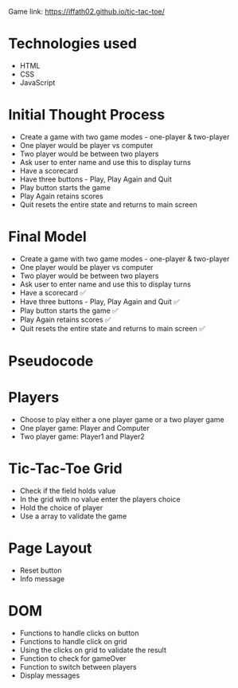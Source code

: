 Game link: https://iffath02.github.io/tic-tac-toe/

# Technologies used
- HTML
- CSS
- JavaScript

# Initial Thought Process
- Create a game with two game modes - one-player & two-player
- One player would be player vs computer
- Two player would be between two players
- Ask user to enter name and use this to display turns
- Have a scorecard
- Have three buttons - Play, Play Again and Quit
- Play button starts the game
- Play Again retains scores
- Quit resets the entire state and returns to main screen

# Final Model
- Create a game with two game modes - one-player & two-player 
- One player would be player vs computer
- Two player would be between two players
- Ask user to enter name and use this to display turns 
- Have a scorecard :white_check_mark:
- Have three buttons - Play, Play Again and Quit :white_check_mark:
- Play button starts the game :white_check_mark:
- Play Again retains scores :white_check_mark:
- Quit resets the entire state and returns to main screen :white_check_mark:

# Pseudocode
# Players
- Choose to play either a one player game or a two player game
- One player game: Player and Computer
- Two player game: Player1 and Player2

# Tic-Tac-Toe Grid
- Check if the field holds value
- In the grid with no value enter the players choice
- Hold the choice of player
- Use a array to validate the game

# Page Layout
- Reset button
- Info message

# DOM
- Functions to handle clicks on button
- Functions to handle click on grid
- Using the clicks on grid to validate the result
- Function to check for gameOver
- Function to switch between players
- Display messages